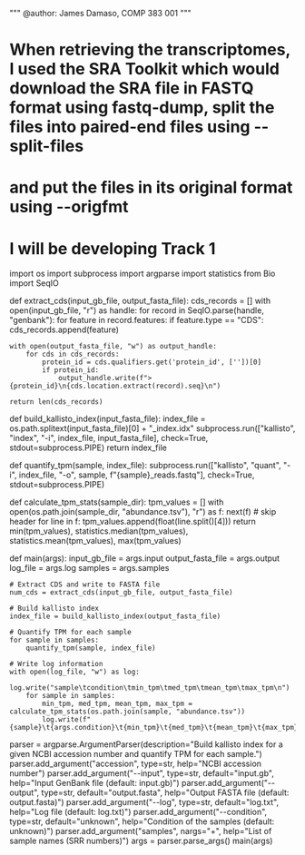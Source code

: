 """
@author: James Damaso, COMP 383 001
"""
# When retrieving the transcriptomes, I used the SRA Toolkit which would download the SRA file in FASTQ format using fastq-dump, split the files into paired-end files using --split-files
# and put the files in its original format using --origfmt
# I will be developing Track 1 


import os
import subprocess
import argparse
import statistics
from Bio import SeqIO

def extract_cds(input_gb_file, output_fasta_file):
    cds_records = []
    with open(input_gb_file, "r") as handle:
        for record in SeqIO.parse(handle, "genbank"):
            for feature in record.features:
                if feature.type == "CDS":
                    cds_records.append(feature)

    with open(output_fasta_file, "w") as output_handle:
        for cds in cds_records:
            protein_id = cds.qualifiers.get('protein_id', [''])[0]
            if protein_id:
                output_handle.write(f">{protein_id}\n{cds.location.extract(record).seq}\n")

    return len(cds_records)

def build_kallisto_index(input_fasta_file):
    index_file = os.path.splitext(input_fasta_file)[0] + "_index.idx"
    subprocess.run(["kallisto", "index", "-i", index_file, input_fasta_file], check=True, stdout=subprocess.PIPE)
    return index_file

def quantify_tpm(sample, index_file):
    subprocess.run(["kallisto", "quant", "-i", index_file, "-o", sample, f"{sample}_reads.fastq"], check=True, stdout=subprocess.PIPE)

def calculate_tpm_stats(sample_dir):
    tpm_values = []
    with open(os.path.join(sample_dir, "abundance.tsv"), "r") as f:
        next(f)  # skip header
        for line in f:
            tpm_values.append(float(line.split()[4]))
    return min(tpm_values), statistics.median(tpm_values), statistics.mean(tpm_values), max(tpm_values)

def main(args):
    input_gb_file = args.input
    output_fasta_file = args.output
    log_file = args.log
    samples = args.samples

    # Extract CDS and write to FASTA file
    num_cds = extract_cds(input_gb_file, output_fasta_file)

    # Build kallisto index
    index_file = build_kallisto_index(output_fasta_file)

    # Quantify TPM for each sample
    for sample in samples:
        quantify_tpm(sample, index_file)

    # Write log information
    with open(log_file, "w") as log:
        log.write("sample\tcondition\tmin_tpm\tmed_tpm\tmean_tpm\tmax_tpm\n")
        for sample in samples:
            min_tpm, med_tpm, mean_tpm, max_tpm = calculate_tpm_stats(os.path.join(sample, "abundance.tsv"))
            log.write(f"{sample}\t{args.condition}\t{min_tpm}\t{med_tpm}\t{mean_tpm}\t{max_tpm}\n")

parser = argparse.ArgumentParser(description="Build kallisto index for a given NCBI accession number and quantify TPM for each sample.")
parser.add_argument("accession", type=str, help="NCBI accession number")
parser.add_argument("--input", type=str, default="input.gb", help="Input GenBank file (default: input.gb)")
parser.add_argument("--output", type=str, default="output.fasta", help="Output FASTA file (default: output.fasta)")
parser.add_argument("--log", type=str, default="log.txt", help="Log file (default: log.txt)")
parser.add_argument("--condition", type=str, default="unknown", help="Condition of the samples (default: unknown)")
parser.add_argument("samples", nargs="+", help="List of sample names (SRR numbers)")
args = parser.parse_args()
main(args)

